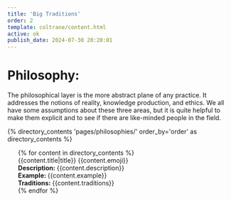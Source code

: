 ```yaml
---
title: 'Big Traditions'
order: 2
template: coltrane/content.html
active: ok
publish_date: 2024-07-30 20:20:01
---
```

# Philosophy:
The philosophical layer is the more abstract plane of any practice. It addresses the notions of reality, knowledge production, and ethics. We all have some assumptions about these three areas, but it is quite helpful to make them explicit and to see if there are like-minded people in the field.


{% directory_contents 'pages/philosophies/' order_by='order' as directory_contents %}
<ul>
{% for content in  directory_contents %}
    <div class="card">
    <div class="card-header display-5">{{content.title|title}} {{content.emoji}}</div>
    <div class="card-body p-4 m-2">
    <div class="card-text m-2"><b>Description: </b>{{content.description}}</div>
    <div class="card-text m-2"><b>Example: </b>{{content.example}}</div>
    <div class="card-text m-2"><b>Traditions: </b>{{content.traditions}}</div>
    </div>
    </div>
    {% endfor %}
</ul>